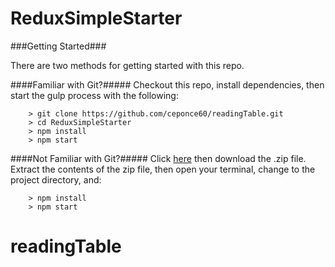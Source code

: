 # ReduxSimpleStarter


###Getting Started###

There are two methods for getting started with this repo.

####Familiar with Git?#####
Checkout this repo, install dependencies, then start the gulp process with the following:

```
	> git clone https://github.com/ceponce60/readingTable.git
	> cd ReduxSimpleStarter
	> npm install
	> npm start
```

####Not Familiar with Git?#####
Click [here](https://github.com/ceponce60/readingTable/releases) then download the .zip file.  Extract the contents of the zip file, then open your terminal, change to the project directory, and:

```
	> npm install
	> npm start
```
# readingTable
